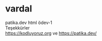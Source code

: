 # vardal
patika.dev html ödev-1 <br>
Teşekkürler <br>
https://kodluyoruz.org ve https://patika.dev/ 
